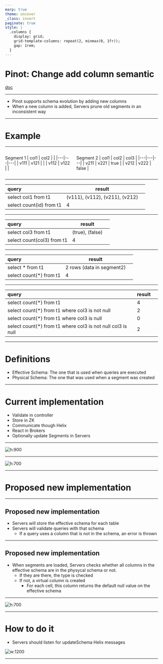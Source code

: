 ```yaml
---
marp: true
theme: uncover
_class: invert
paginate: true
style: |
  .columns {
    display: grid;
    grid-template-columns: repeat(2, minmax(0, 1fr));
    gap: 1rem;
  }
---
```


# Pinot: Change add column semantic

[doc](https://docs.google.com/document/d/1UQfTtZ4WYfD2B7qHxP4CW3HxSteJqyrPTdU3aQPyoLo/edit?usp=sharing)

---

* Pinot supports schema evolution by adding new columns
* When a new column is added, Servers prune old segments in an inconsistent way

---

# Example

---
<div class="columns">
<div>

Segment 1
| col1 | col2 |   |
|---|---|---|
| v111  | v121  |   |
| v112  | v122  |   |

</div>
<div>


Segment 2
| col1 | col2 | col3 |
|---|---|---|
| v211  | v221  | true |
| v212  | v222  | false |

</div>
</div>

---

| query | result | |
|:---|---|---|
| select col1 from t1  | (v111), (v112), (v211), (v212)  |  |
| select count(id) from t1 | 4  |  |

<!-- This seems ok. -->

---

| query | result | |
|:---|---|---|
| select col3 from t1  | (true), (false)  |  |
| select count(col3) from t1 | 4 | |

---

| query | result | |
|:---|---|---|
| select * from t1 | 2 rows (data in segment2) | |
| select count(*) from t1 | 4 | |

<!-- WHAT? -->

---

| query | result | |
|:---|---|---|
| select count(*) from t1 | 4 | |
| select count(*) from t1 where col3 is not null  | 2  |  |
| select count(*) from t1 where col3 is null | 0  |  |
| select count(*) from t1 where col3 is not null col3 is null | 2 | |

---

<!-- _backgroupdcolor: orange-->


# Definitions

* Effective Schema: The one that is used when queries are executed
* Physical Schema: The one that was used when a segment was created 

---

# Current implementation

* Validate in controller
* Store in ZK
* Communicate though Helix
* React in Brokers
* Optionally update Segments in Servers

---

![h:900](add-column.png)

---

![h:700](query.svg)

---

# Proposed new implementation

---
## Proposed new implementation

* Servers will store the effective schema for each table
* Servers will validate queries with that schema
  * If a query uses a column that is not in the schema, an error is thrown

---

## Proposed new implementation

* When segments are loaded, Servers checks whether all columns in the effective schema are in the physycal schema or not.
  * If they are there, the type is checked
  * If not, a virtual column is created
    * For each cell, this column returns the default null value on the effective schema

---

![h:700](new-query.svg)

---

# How to do it

* Servers should listen for updateSchema Helix messages

![w:1200](new-add-column.png)

---
